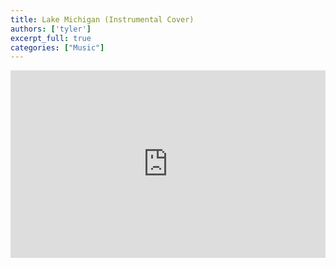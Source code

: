```yaml
---
title: Lake Michigan (Instrumental Cover)
authors: ['tyler']
excerpt_full: true
categories: ["Music"]
---
```


<iframe width="100%" height="300" scrolling="no" frameborder="no" src="https://w.soundcloud.com/player/?url=https%3A%2F%2Fapi.soundcloud.com%2Ftracks%2F258343796&amp;auto_play=false&amp;hide_related=false&amp;visual=true&amp;show_comments=true&amp;color=false&amp;show_user=true&amp;show_reposts=false"></iframe>
